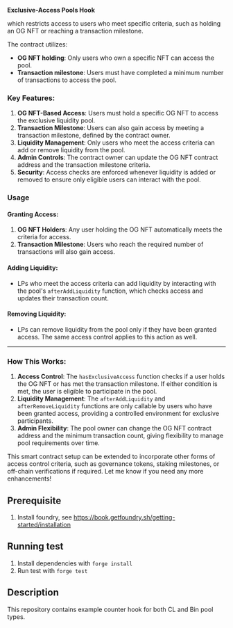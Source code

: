 **Exclusive-Access Pools Hook**

which restricts access to users who meet specific criteria, such as holding an OG NFT or reaching a transaction milestone.

The contract utilizes:
- **OG NFT holding**: Only users who own a specific NFT can access the pool.
- **Transaction milestone**: Users must have completed a minimum number of transactions to access the pool.

### Key Features:
1. **OG NFT-Based Access**: Users must hold a specific OG NFT to access the exclusive liquidity pool.
2. **Transaction Milestone**: Users can also gain access by meeting a transaction milestone, defined by the contract owner.
3. **Liquidity Management**: Only users who meet the access criteria can add or remove liquidity from the pool.
4. **Admin Controls**: The contract owner can update the OG NFT contract address and the transaction milestone criteria.
5. **Security**: Access checks are enforced whenever liquidity is added or removed to ensure only eligible users can interact with the pool.

### Usage

#### Granting Access:
1. **OG NFT Holders**: Any user holding the OG NFT automatically meets the criteria for access.
2. **Transaction Milestone**: Users who reach the required number of transactions will also gain access.
   
#### Adding Liquidity:
- LPs who meet the access criteria can add liquidity by interacting with the pool's `afterAddLiquidity` function, which checks access and updates their transaction count.

#### Removing Liquidity:
- LPs can remove liquidity from the pool only if they have been granted access. The same access control applies to this action as well.

---

### How This Works:

1. **Access Control**: The `hasExclusiveAccess` function checks if a user holds the OG NFT or has met the transaction milestone. If either condition is met, the user is eligible to participate in the pool.
2. **Liquidity Management**: The `afterAddLiquidity` and `afterRemoveLiquidity` functions are only callable by users who have been granted access, providing a controlled environment for exclusive participants.
3. **Admin Flexibility**: The pool owner can change the OG NFT contract address and the minimum transaction count, giving flexibility to manage pool requirements over time.

This smart contract setup can be extended to incorporate other forms of access control criteria, such as governance tokens, staking milestones, or off-chain verifications if required. Let me know if you need any more enhancements!

## Prerequisite

1. Install foundry, see https://book.getfoundry.sh/getting-started/installation

## Running test

1. Install dependencies with `forge install`
2. Run test with `forge test`

## Description

This repository contains example counter hook for both CL and Bin pool types. 
